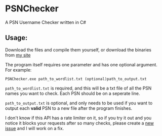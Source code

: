 # PSNChecker
A PSN Username Checker written in C#


## Usage:
Download the files and compile them yourself, or download the binaries from [my site](https://tusticles.com/PSNChecker/)

The program itself requires one parameter and has one optional argument. For example:
`````
PSNChecker.exe path_to_wordlist.txt (optional)path_to_output.txt
`````
`path_to_wordlist.txt` is required, and this will be a txt file of all the PSN names you want to check. Each PSN should be on a seperate line.

`path_to_output.txt` is optional, and only needs to be used if you want to output each **valid** PSN to a new file after the program finishes.


I don't know if this API has a rate limiter on it, so if you try it out and you notice it blocks your requests after so many checks, please create a [new issue](https://github.com/Tustin/PSNChecker/issues) and I will work on a fix.
